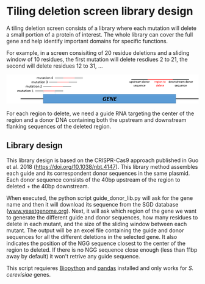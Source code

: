 # Tiling deletion screen library design

A tiling deletion screen consists of a library where each mutation will delete a small portion of a protein of interest. The whole library can cover the full gene and help identify important domains for specific functions.

For example, in a screen consisiting of 20 residue deletions and a sliding window of 10 residues, the first mutation will delete resdiues 2 to 21, the second will delete residues 12 to 31, ...

![Tiling deletion drawing](https://github.com/aserracardona/CRISPR-scripts/blob/master/tiling_deletion_screen/tiling_del.png)

For each region to delete, we need a guide RNA targeting the center of the region and a donor DNA containing both the upstream and downstream flanking sequences of the deleted region. 

## Library design
This library design is based on the CRISPR-Cas9 approach published in Guo et al. 2018 (https://doi.org/10.1038/nbt.4147). This library method assembles each guide and its correspondent donor sequences in the same plasmid. Each donor sequence consists of the 40bp upstream of the region to deleted + the 40bp downstream. 

When executed, the python script guide_donor_lib.py will ask for the gene name and then it will download its sequence from the SGD database (www.yeastgenome.org). Next, it will ask which region of the gene we want to generate the different guide and donor sequences, how many residues to delete in each mutant, and the size of the sliding window between each mutant. 
The output will be an excel file containing the guide and donor sequences for all the different deletions in the selected gene. It also indicates the position of the NGG sequence closest to the center of the region to deleted. If there is no NGG sequence close enough (less than 11bp away by default) it won't retrive any guide sequence.

This script requieres [Biopython](https://biopython.org/) and [pandas](https://pandas.pydata.org/) installed and only works for *S. cerevisiae* genes.
